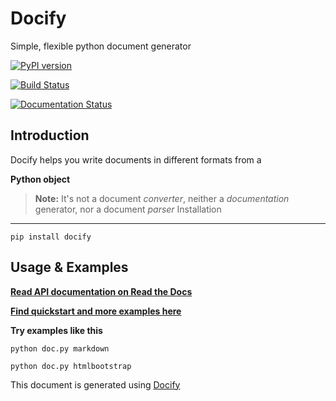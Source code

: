 Docify
====================
Simple, flexible python document generator

[![PyPI version](https://img.shields.io/pypi/v/Docify.svg)](https://pypi.org/project/Docify)
 
[![Build Status](https://travis-ci.org/rapidstack/Docify.svg?branch=master)](https://travis-ci.org/rapidstack/Docify)
 
[![Documentation Status](https://readthedocs.org/projects/docify/badge/?version=latest)](https://docify.readthedocs.io/en/latest/?badge=latest)

Introduction
--------------------
Docify helps you write documents in different formats from a
 
**Python object**

> **Note:** It's not a document *converter*, neither a *documentation* generator, nor a document *parser*
Installation
--------------------
```
pip install docify
```

Usage & Examples
--------------------
**[Read API documentation on Read the Docs](https://docify.readthedocs.io)**

**[Find quickstart and more examples here](https://github.com/rapidstack/docify/tree/master/examples)**

**Try examples like this**

```
python doc.py markdown

python doc.py htmlbootstrap
```



This document is generated using [Docify](https://github.com/rapidstack/docify)

